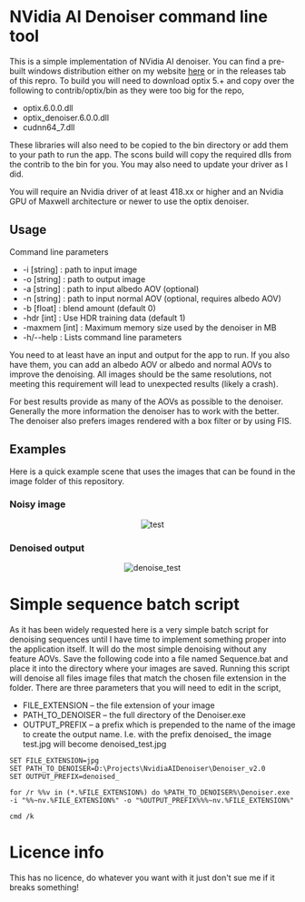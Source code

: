 # NVidia AI Denoiser command line tool

This is a simple implementation of NVidia AI denoiser. You can find a pre-built windows distribution either on my website [here](https://declanrussell.com/portfolio/nvidia-ai-denoiser/) or in the releases tab of this repro. To build you will need to download optix 5.+ and copy over the following to contrib/optix/bin as they were too big for the repo,
* optix.6.0.0.dll
* optix_denoiser.6.0.0.dll
* cudnn64_7.dll

These libraries will also need to be copied to the bin directory or add them to your path to run the app. The scons build will copy the required dlls from the contrib to the bin for you. You may also need to update your driver as I did.

You will require an Nvidia driver of at least 418.xx or higher and an Nvidia GPU of Maxwell architecture or newer to use the optix denoiser.

## Usage
Command line parameters
* -i [string] : path to input image
* -o [string] : path to output image
* -a [string] : path to input albedo AOV (optional) 
* -n [string] : path to input normal AOV (optional, requires albedo AOV) 
* -b [float] : blend amount (default 0) 
* -hdr [int] : Use HDR training data (default 1)
* -maxmem [int] : Maximum memory size used by the denoiser in MB
* -h/--help : Lists command line parameters

You need to at least have an input and output for the app to run. If you also have them, you can add an albedo AOV or albedo and normal AOVs to improve the denoising. All images should be the same resolutions, not meeting this requirement will lead to unexpected results (likely a crash). 

For best results provide as many of the AOVs as possible to the denoiser. Generally the more information the denoiser has to work with the better. The denoiser also prefers images rendered with a box filter or by using FIS.

## Examples
Here is a quick example scene that uses the images that can be found in the image folder of this repository.

### Noisy image
<p align="center">
  <img src="https://github.com/DeclanRussell/NvidiaAIDenoiser/blob/master/images/RGBA.png" alt="test"/>
</p>

### Denoised output
<p align="center">
  <img src="https://github.com/DeclanRussell/NvidiaAIDenoiser/blob/master/images/RGBA_denoised.png" alt="denoise_test"/>
</p>

# Simple sequence batch script
As it has been widely requested here is a very simple batch script for denoising sequences until I have time to implement something proper into the application itself. It will do the most simple denoising without any feature AOVs. Save the following code into a file named Sequence.bat and place it into the directory where your images are saved. Running this script will denoise all files image files that match the chosen file extension in the folder. There are three parameters that you will need to edit in the script,

* FILE_EXTENSION – the file extension of your image
* PATH_TO_DENOISER – the full directory of the Denoiser.exe
* OUTPUT_PREFIX – a prefix which is prepended to the name of the image to create the output name. I.e. with the prefix denoised_ the image test.jpg will become denoised_test.jpg

```
SET FILE_EXTENSION=jpg
SET PATH_TO_DENOISER=D:\Projects\NvidiaAIDenoiser\Denoiser_v2.0
SET OUTPUT_PREFIX=denoised_

for /r %%v in (*.%FILE_EXTENSION%) do %PATH_TO_DENOISER%\Denoiser.exe -i "%%~nv.%FILE_EXTENSION%" -o "%OUTPUT_PREFIX%%%~nv.%FILE_EXTENSION%"

cmd /k
```

# Licence info
This has no licence, do whatever you want with it just don't sue me if it breaks something!
